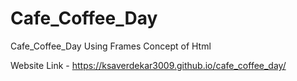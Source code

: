 # Cafe_Coffee_Day
Cafe_Coffee_Day Using Frames Concept of Html

Website Link - https://ksaverdekar3009.github.io/cafe_coffee_day/
